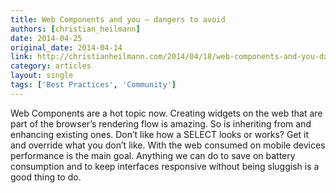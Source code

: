 ```yaml
---
title: Web Components and you – dangers to avoid
authors: [christian_heilmann]
date: 2014-04-25
original_date: 2014-04-14
link: http://christianheilmann.com/2014/04/18/web-components-and-you-dangers-to-avoid/
category: articles
layout: single
tags: ['Best Practices', 'Community']
---
```


Web Components are a hot topic now. Creating widgets on the web that are part of the browser’s rendering flow is amazing. So is inheriting from and enhancing existing ones. Don’t like how a SELECT looks or works? Get it and override what you don’t like. With the web consumed on mobile devices performance is the main goal. Anything we can do to save on battery consumption and to keep interfaces responsive without being sluggish is a good thing to do.

<!-- Excerpt -->
